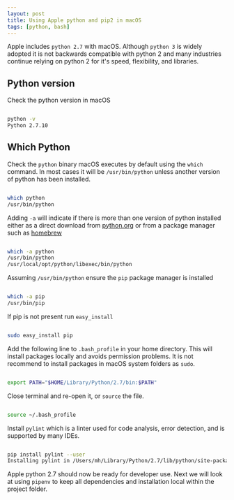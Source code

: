 ```yaml
---
layout: post
title: Using Apple python and pip2 in macOS
tags: [python, bash]
---
```


Apple includes `python 2.7` with macOS. Although `python 3` is widely adopted it is not backwards compatible with python 2 and many industries continue relying on python 2 for it's speed, flexibility, and libraries.

<!--more-->

## Python version

Check the python version in macOS

```bash

python -v
Python 2.7.10

```
## Which Python

Check the `python` binary macOS executes by default using the `which` command. In most cases it will be `/usr/bin/python` unless another version of python has been installed. 

```bash

which python
/usr/bin/python

```

Adding `-a` will indicate if there is more than one version of python installed either as a direct download from [python.org](http://www.python.org) or from a package manager such as [homebrew](gttp://brew.sh)

```bash

which -a python
/usr/bin/python
/usr/local/opt/python/libexec/bin/python

```

Assuming `/usr/bin/python` ensure the `pip` package manager is installed

```bash

which -a pip
/usr/bin/pip

```
If pip is not present run `easy_install`

```bash

sudo easy_install pip

```

Add the following line to `.bash_profile` in your home directory. This will install packages locally and avoids permission problems. It is not recommend to install packages in macOS system folders as `sudo`. 

```bash

export PATH="$HOME/Library/Python/2.7/bin:$PATH"

```
Close terminal and re-open it, or `source` the file.

```bash

source ~/.bash_profile

```

Install `pylint` which is a linter used for code analysis, error detection, and is supported by many IDEs. 

```bash

pip install pylint --user
Installing pylint in /Users/mh/Library/Python/2.7/lib/python/site-packages (1.9.3)

```

Apple python 2.7 should now be ready for developer use. Next we will look at using `pipenv` to keep all dependencies and installation local within the project folder.